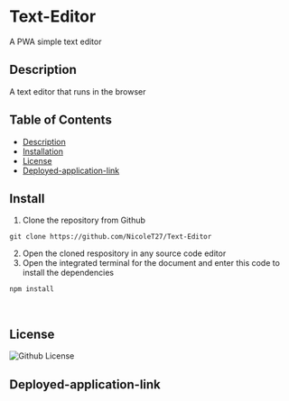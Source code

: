 # Text-Editor
A PWA simple text editor

## Description
A text editor that runs in the browser

## Table of Contents
- [Description](#description)
- [Installation](#install)
- [License](#license)
- [Deployed-application-link](#deployed-application-link)


## Install
1. Clone the repository from Github
```
git clone https://github.com/NicoleT27/Text-Editor
```
2. Open the cloned respository in any source code editor
3. Open the integrated terminal for the document and enter this code to install the dependencies
```
npm install 
```
    



## License
![Github License](https://img.shields.io/badge/License-MIT-blue.svg)


## Deployed-application-link





